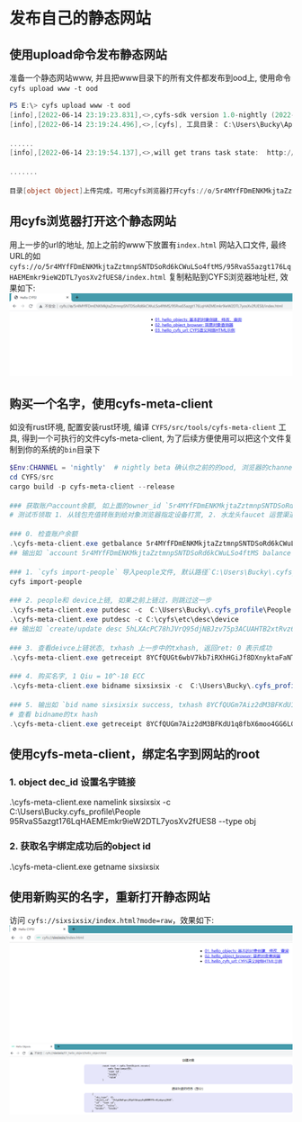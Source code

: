 # 发布自己的静态网站

## 使用upload命令发布静态网站
准备一个静态网站www, 并且把www目录下的所有文件都发布到ood上, 使用命令`cyfs upload www -t ood`
```powershell
PS E:\> cyfs upload www -t ood
[info],[2022-06-14 23:19:23.831],<>,cyfs-sdk version 1.0-nightly (2022-06-13), index.js:49298
[info],[2022-06-14 23:19:24.496],<>,[cyfs], 工具目录： C:\Users\Bucky\AppData\Roaming\npm\node_modules\cyfs-tool-nightly, cyfs.js:2538

......
[info],[2022-06-14 23:19:54.137],<>,will get trans task state:  http://127.0.0.1:1322/trans/task/state [object Object], index.js:71829

.......

目录[object Object]上传完成，可用cyfs浏览器打开cyfs://o/5r4MYfFDmENKMkjtaZztmnpSNTDSoRd6kCWuLSo4ftMS/95RvaS5azgt176LqHAEMEmkr9ieW2DTL7yosXv2fUES8/{目录内部路径} 访问对应文件


```

## 用cyfs浏览器打开这个静态网站
用上一步的url的地址, 加上之前的www下放置有`index.html` 网站入口文件, 最终URL的如`cyfs://o/5r4MYfFDmENKMkjtaZztmnpSNTDSoRd6kCWuLSo4ftMS/95RvaS5azgt176LqHAEMEmkr9ieW2DTL7yosXv2fUES8/index.html` 复制粘贴到CYFS浏览器地址栏, 效果如下:
![image](../images/cyfs_static_site.png)

## 购买一个名字，使用cyfs-meta-client
如没有rust环境, 配置安装rust环境, 编译 `CYFS/src/tools/cyfs-meta-client` 工具, 得到一个可执行的文件cyfs-meta-client, 为了后续方便使用可以把这个文件复制到你的系统的`bin`目录下
```powershell
$Env:CHANNEL = 'nightly'  # nightly beta 确认你之前的的ood, 浏览器的channel,不指定环境变量默认是nightly
cd CYFS/src
cargo build -p cyfs-meta-client --release

### 获取账户account余额, 如上面的owner_id `5r4MYfFDmENKMkjtaZztmnpSNTDSoRd6kCWuLSo4ftMS`, 确保有足够的余额, 默认100 ECC
# 测试币领取 1. 从钱包充值转账到给对象浏览器指定设备打赏, 2. 水龙头faucet 运营渠道获取token

### 0. 检查账户余额
.\cyfs-meta-client.exe getbalance 5r4MYfFDmENKMkjtaZztmnpSNTDSoRd6kCWuLSo4ftMS
## 输出如 `account 5r4MYfFDmENKMkjtaZztmnpSNTDSoRd6kCWuLSo4ftMS balance 7999647900`

### 1. `cyfs import-people` 导入people文件, 默认路径`C:\Users\Bucky\.cyfs_profile`, 用Cyber Chat 扫描命令行中的二维码完成导入
cyfs import-people

### 2. people和 device上链, 如果之前上链过，则跳过这一步
.\cyfs-meta-client.exe putdesc -c  C:\Users\Bucky\.cyfs_profile\People
.\cyfs-meta-client.exe putdesc -c C:\cyfs\etc\desc\device
## 输出如 `create/update desc 5hLXAcPC78hJVrQ95djNBJzv75p3ACUAHTB2xtRvz6bZ success, txhash 8YCfQUGt6wbV7kb7iRXhHGiJf8DXnyktaFaNTQWTYg3G`

### 3. 查看deivce上链状态, txhash 上一步中的txhash, 返回ret: 0 表示成功
.\cyfs-meta-client.exe getreceipt 8YCfQUGt6wbV7kb7iRXhHGiJf8DXnyktaFaNTQWTYg3G

### 4. 购买名字, 1 Qiu = 10^-18 ECC
.\cyfs-meta-client.exe bidname sixsixsix -c  C:\Users\Bucky\.cyfs_profile\People  -o 95RvaS5azgt176LqHAEMEmkr9ieW2DTL7yosXv2fUES8 500000 500000

### 5. 输出如 `bid name sixsixsix success, txhash 8YCfQUGm7Aiz2dM3BFKdU1q8fbX6moo4GG6LGzYA8Row`
# 查看 bidname的tx hash
.\cyfs-meta-client.exe getreceipt 8YCfQUGm7Aiz2dM3BFKdU1q8fbX6moo4GG6LGzYA8Row

```

## 使用cyfs-meta-client，绑定名字到网站的root
### 1. object dec_id 设置名字链接
.\cyfs-meta-client.exe namelink sixsixsix -c  C:\Users\Bucky\.cyfs_profile\People 95RvaS5azgt176LqHAEMEmkr9ieW2DTL7yosXv2fUES8  --type obj

### 2. 获取名字绑定成功后的object id
.\cyfs-meta-client.exe getname sixsixsix

## 使用新购买的名字，重新打开静态网站
访问 `cyfs://sixsixsix/index.html?mode=raw`，效果如下:
![image](../images/cyfs_static_site_domain.png)
![image](../images/cyfs_hello01.png)